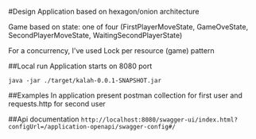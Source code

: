 #Design
Application based on hexagon/onion architecture

Game based on state: one of four (FirstPlayerMoveState, GameOveState, SecondPlayerMoveState, WaitingSecondPlayerState)

For a concurrency, I've used Lock per resource (game) pattern

##Local run
Application starts on 8080 port

```java -jar ./target/kalah-0.0.1-SNAPSHOT.jar```

##Examples
In application present postman collection for first user and requests.http for second user  

##Api documentation
```http://localhost:8080/swagger-ui/index.html?configUrl=/application-openapi/swagger-config#/```

